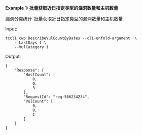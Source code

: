 **Example 1: 批量获取近日指定类型的漏洞数量和主机数量**

漏洞分类统计-批量获取近日指定类型的漏洞数量和主机数量

Input: 

```
tccli cwp DescribeVulCountByDates --cli-unfold-argument  \
    --LastDays 1 \
    --VulCategory 1
```

Output: 
```
{
    "Response": {
        "HostCount": [
            0,
            0,
            3
        ],
        "RequestId": "req-566234234",
        "VulCount": [
            0,
            0,
            1
        ]
    }
}
```


